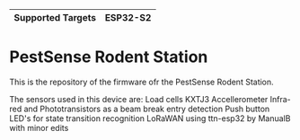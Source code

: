 | Supported Targets | ESP32-S2 |
| ----------------- | -------- |

# PestSense Rodent Station

This is the repository of the firmware ofr the PestSense Rodent Station.

The sensors used in this device are:
Load cells
KXTJ3 Accellerometer
Infra-red and Phototransistors as a beam break entry detection
Push button
LED's for state transition recognition
LoRaWAN using ttn-esp32 by ManualB with minor edits
